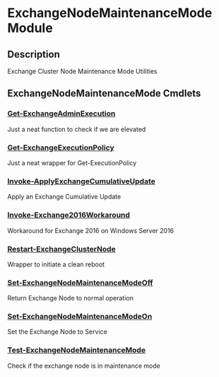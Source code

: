 ﻿---
Module Name: ExchangeNodeMaintenanceMode
Module Guid: 1293bb34-f68a-46cb-ad98-11ab9dff2f07 00000000-0000-0000-0000-000000000000
Download Help Link: https://github.com/jhochwald/ExchangeNodeMaintenanceMode/release/ExchangeNodeMaintenanceMode/docs/ExchangeNodeMaintenanceMode.md
Help Version: 1.0.0.19
Locale: en-US
---

# ExchangeNodeMaintenanceMode Module
## Description
Exchange Cluster Node Maintenance Mode Utilities

## ExchangeNodeMaintenanceMode Cmdlets
### [Get-ExchangeAdminExecution](Get-ExchangeAdminExecution.md)
Just a neat function to check if we are elevated

### [Get-ExchangeExecutionPolicy](Get-ExchangeExecutionPolicy.md)
Just a neat wrapper for Get-ExecutionPolicy

### [Invoke-ApplyExchangeCumulativeUpdate](Invoke-ApplyExchangeCumulativeUpdate.md)
Apply an Exchange Cumulative Update

### [Invoke-Exchange2016Workaround](Invoke-Exchange2016Workaround.md)
Workaround for Exchange 2016 on Windows Server 2016

### [Restart-ExchangeClusterNode](Restart-ExchangeClusterNode.md)
Wrapper to initiate a clean reboot

### [Set-ExchangeNodeMaintenanceModeOff](Set-ExchangeNodeMaintenanceModeOff.md)
Return Exchange Node to normal operation

### [Set-ExchangeNodeMaintenanceModeOn](Set-ExchangeNodeMaintenanceModeOn.md)
Set the Exchange Node to Service

### [Test-ExchangeNodeMaintenanceMode](Test-ExchangeNodeMaintenanceMode.md)
Check if the exchange node is in maintenance mode


